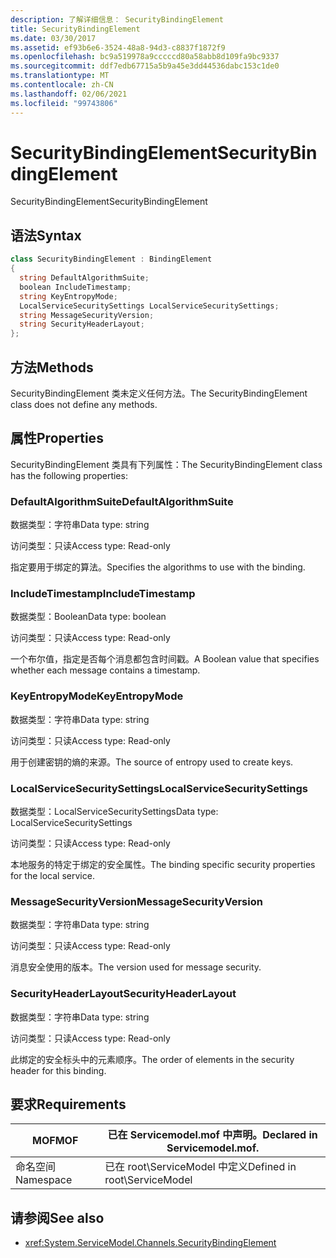 ```yaml
---
description: 了解详细信息： SecurityBindingElement
title: SecurityBindingElement
ms.date: 03/30/2017
ms.assetid: ef93b6e6-3524-48a8-94d3-c8837f1872f9
ms.openlocfilehash: bc9a519978a9cccccd80a58abb8d109fa9bc9337
ms.sourcegitcommit: ddf7edb67715a5b9a45e3dd44536dabc153c1de0
ms.translationtype: MT
ms.contentlocale: zh-CN
ms.lasthandoff: 02/06/2021
ms.locfileid: "99743806"
---
```

# <a name="securitybindingelement"></a><span data-ttu-id="e39e9-103">SecurityBindingElement</span><span class="sxs-lookup"><span data-stu-id="e39e9-103">SecurityBindingElement</span></span>

<span data-ttu-id="e39e9-104">SecurityBindingElement</span><span class="sxs-lookup"><span data-stu-id="e39e9-104">SecurityBindingElement</span></span>  
  
## <a name="syntax"></a><span data-ttu-id="e39e9-105">语法</span><span class="sxs-lookup"><span data-stu-id="e39e9-105">Syntax</span></span>  
  
```csharp
class SecurityBindingElement : BindingElement  
{  
  string DefaultAlgorithmSuite;  
  boolean IncludeTimestamp;  
  string KeyEntropyMode;  
  LocalServiceSecuritySettings LocalServiceSecuritySettings;  
  string MessageSecurityVersion;  
  string SecurityHeaderLayout;  
};  
```  
  
## <a name="methods"></a><span data-ttu-id="e39e9-106">方法</span><span class="sxs-lookup"><span data-stu-id="e39e9-106">Methods</span></span>  

 <span data-ttu-id="e39e9-107">SecurityBindingElement 类未定义任何方法。</span><span class="sxs-lookup"><span data-stu-id="e39e9-107">The SecurityBindingElement class does not define any methods.</span></span>  
  
## <a name="properties"></a><span data-ttu-id="e39e9-108">属性</span><span class="sxs-lookup"><span data-stu-id="e39e9-108">Properties</span></span>  

 <span data-ttu-id="e39e9-109">SecurityBindingElement 类具有下列属性：</span><span class="sxs-lookup"><span data-stu-id="e39e9-109">The SecurityBindingElement class has the following properties:</span></span>  
  
### <a name="defaultalgorithmsuite"></a><span data-ttu-id="e39e9-110">DefaultAlgorithmSuite</span><span class="sxs-lookup"><span data-stu-id="e39e9-110">DefaultAlgorithmSuite</span></span>  

 <span data-ttu-id="e39e9-111">数据类型：字符串</span><span class="sxs-lookup"><span data-stu-id="e39e9-111">Data type: string</span></span>  
  
 <span data-ttu-id="e39e9-112">访问类型：只读</span><span class="sxs-lookup"><span data-stu-id="e39e9-112">Access type: Read-only</span></span>  
  
 <span data-ttu-id="e39e9-113">指定要用于绑定的算法。</span><span class="sxs-lookup"><span data-stu-id="e39e9-113">Specifies the algorithms to use with the binding.</span></span>  
  
### <a name="includetimestamp"></a><span data-ttu-id="e39e9-114">IncludeTimestamp</span><span class="sxs-lookup"><span data-stu-id="e39e9-114">IncludeTimestamp</span></span>  

 <span data-ttu-id="e39e9-115">数据类型：Boolean</span><span class="sxs-lookup"><span data-stu-id="e39e9-115">Data type: boolean</span></span>  
  
 <span data-ttu-id="e39e9-116">访问类型：只读</span><span class="sxs-lookup"><span data-stu-id="e39e9-116">Access type: Read-only</span></span>  
  
 <span data-ttu-id="e39e9-117">一个布尔值，指定是否每个消息都包含时间戳。</span><span class="sxs-lookup"><span data-stu-id="e39e9-117">A Boolean value that specifies whether each message contains a timestamp.</span></span>  
  
### <a name="keyentropymode"></a><span data-ttu-id="e39e9-118">KeyEntropyMode</span><span class="sxs-lookup"><span data-stu-id="e39e9-118">KeyEntropyMode</span></span>  

 <span data-ttu-id="e39e9-119">数据类型：字符串</span><span class="sxs-lookup"><span data-stu-id="e39e9-119">Data type: string</span></span>  
  
 <span data-ttu-id="e39e9-120">访问类型：只读</span><span class="sxs-lookup"><span data-stu-id="e39e9-120">Access type: Read-only</span></span>  
  
 <span data-ttu-id="e39e9-121">用于创建密钥的熵的来源。</span><span class="sxs-lookup"><span data-stu-id="e39e9-121">The source of entropy used to create keys.</span></span>  
  
### <a name="localservicesecuritysettings"></a><span data-ttu-id="e39e9-122">LocalServiceSecuritySettings</span><span class="sxs-lookup"><span data-stu-id="e39e9-122">LocalServiceSecuritySettings</span></span>  

 <span data-ttu-id="e39e9-123">数据类型：LocalServiceSecuritySettings</span><span class="sxs-lookup"><span data-stu-id="e39e9-123">Data type: LocalServiceSecuritySettings</span></span>  
  
 <span data-ttu-id="e39e9-124">访问类型：只读</span><span class="sxs-lookup"><span data-stu-id="e39e9-124">Access type: Read-only</span></span>  
  
 <span data-ttu-id="e39e9-125">本地服务的特定于绑定的安全属性。</span><span class="sxs-lookup"><span data-stu-id="e39e9-125">The binding specific security properties for the local service.</span></span>  
  
### <a name="messagesecurityversion"></a><span data-ttu-id="e39e9-126">MessageSecurityVersion</span><span class="sxs-lookup"><span data-stu-id="e39e9-126">MessageSecurityVersion</span></span>  

 <span data-ttu-id="e39e9-127">数据类型：字符串</span><span class="sxs-lookup"><span data-stu-id="e39e9-127">Data type: string</span></span>  
  
 <span data-ttu-id="e39e9-128">访问类型：只读</span><span class="sxs-lookup"><span data-stu-id="e39e9-128">Access type: Read-only</span></span>  
  
 <span data-ttu-id="e39e9-129">消息安全使用的版本。</span><span class="sxs-lookup"><span data-stu-id="e39e9-129">The version used for message security.</span></span>  
  
### <a name="securityheaderlayout"></a><span data-ttu-id="e39e9-130">SecurityHeaderLayout</span><span class="sxs-lookup"><span data-stu-id="e39e9-130">SecurityHeaderLayout</span></span>  

 <span data-ttu-id="e39e9-131">数据类型：字符串</span><span class="sxs-lookup"><span data-stu-id="e39e9-131">Data type: string</span></span>  
  
 <span data-ttu-id="e39e9-132">访问类型：只读</span><span class="sxs-lookup"><span data-stu-id="e39e9-132">Access type: Read-only</span></span>  
  
 <span data-ttu-id="e39e9-133">此绑定的安全标头中的元素顺序。</span><span class="sxs-lookup"><span data-stu-id="e39e9-133">The order of elements in the security header for this binding.</span></span>  
  
## <a name="requirements"></a><span data-ttu-id="e39e9-134">要求</span><span class="sxs-lookup"><span data-stu-id="e39e9-134">Requirements</span></span>  
  
|<span data-ttu-id="e39e9-135">MOF</span><span class="sxs-lookup"><span data-stu-id="e39e9-135">MOF</span></span>|<span data-ttu-id="e39e9-136">已在 Servicemodel.mof 中声明。</span><span class="sxs-lookup"><span data-stu-id="e39e9-136">Declared in Servicemodel.mof.</span></span>|  
|---------|-----------------------------------|  
|<span data-ttu-id="e39e9-137">命名空间</span><span class="sxs-lookup"><span data-stu-id="e39e9-137">Namespace</span></span>|<span data-ttu-id="e39e9-138">已在 root\ServiceModel 中定义</span><span class="sxs-lookup"><span data-stu-id="e39e9-138">Defined in root\ServiceModel</span></span>|  
  
## <a name="see-also"></a><span data-ttu-id="e39e9-139">请参阅</span><span class="sxs-lookup"><span data-stu-id="e39e9-139">See also</span></span>

- <xref:System.ServiceModel.Channels.SecurityBindingElement>
